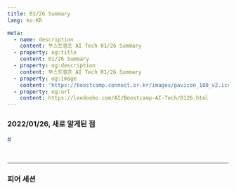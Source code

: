 ```yaml
---
title: 01/26 Summary
lang: ko-KR

meta:
  - name: description
    content: 부스트캠프 AI Tech 01/26 Summary
  - property: og:title
    content: 01/26 Summary
  - property: og:description
    content: 부스트캠프 AI Tech 01/26 Summary
  - property: og:image
    content: 'https://boostcamp.connect.or.kr/images/pavicon_180_v2.ico'
  - property: og:url
    content: https://leedooho.com/AI/Boostcamp-AI-Tech/0126.html
---
```


### 2022/01/26, 새로 알게된 점

<p class="tags">#</p>


<br>

<hr>

### 피어 세션


<br>

<br>

<br>

<style scoped>
.tags { color: #2454ff; }
a { color: #2454ff; }
</style>